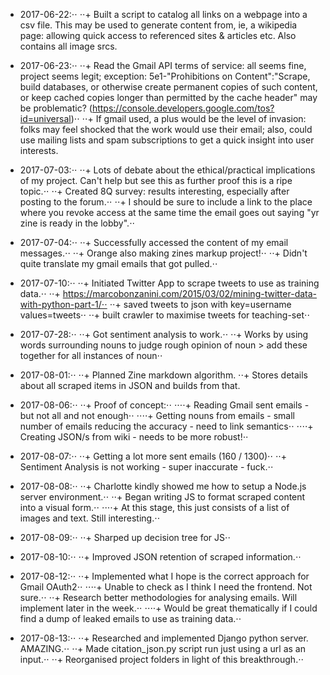 + 2017-06-22:⋅⋅
⋅⋅+ Built a script to catalog all links on a webpage into a csv file. This may be used to generate content from, ie, a wikipedia page: allowing quick access to referenced sites & articles etc. Also contains all image srcs.

+ 2017-06-23:⋅⋅
⋅⋅+ Read the Gmail API terms of service: all seems fine, project seems legit; exception: 5e1-"Prohibitions on Content":"Scrape, build databases, or otherwise create permanent copies of such content, or keep cached copies longer than permitted by the cache header" may be problematic? (https://console.developers.google.com/tos?id=universal)⋅⋅
⋅⋅+ If gmail used, a plus would be the level of invasion: folks may feel shocked that the work would use their email; also, could use mailing lists and spam subscriptions to get a quick insight into user interests.
    
+ 2017-07-03:⋅⋅
⋅⋅+ Lots of debate about the ethical/practical implications of my project. Can't help but see this as further proof this is a ripe topic.⋅⋅
⋅⋅+ Created 8Q survey: results interesting, especially after posting to the forum.⋅⋅
⋅⋅+ I should be sure to include a link to the place where you revoke access at the same time the email goes out saying "yr zine is ready in the lobby".⋅⋅
    
+ 2017-07-04:⋅⋅
⋅⋅+ Successfully accessed the content of my email messages.⋅⋅
⋅⋅+ Orange also making zines markup project!⋅⋅
⋅⋅+ Didn't quite translate my gmail emails that got pulled.⋅⋅

+ 2017-07-10:⋅⋅
⋅⋅+ Initiated Twitter App to scrape tweets to use as training data.⋅⋅
⋅⋅+ https://marcobonzanini.com/2015/03/02/mining-twitter-data-with-python-part-1/⋅⋅
⋅⋅+ saved tweets to json with key=username values=tweets⋅⋅
⋅⋅+ built crawler to maximise tweets for teaching-set⋅⋅

+ 2017-07-28:⋅⋅
⋅⋅+ Got sentiment analysis to work.⋅⋅
⋅⋅+ Works by using words surrounding nouns to judge rough opinion of noun > add these together for all instances of noun⋅⋅

+ 2017-08-01:⋅⋅
⋅⋅+ Planned Zine markdown algorithm.
⋅⋅+ Stores details about all scraped items in JSON and builds from that.

+ 2017-08-06:⋅⋅
⋅⋅+ Proof of concept:⋅⋅
        ⋅⋅⋅⋅+ Reading Gmail sent emails - but not all and not enough⋅⋅
        ⋅⋅⋅⋅+ Getting nouns from emails - small number of emails reducing the accuracy - need to link semantics⋅⋅
        ⋅⋅⋅⋅+ Creating JSON/s from wiki - needs to be more robust!⋅⋅

+ 2017-08-07:⋅⋅
⋅⋅+ Getting a lot more sent emails (160 / 1300)⋅⋅
⋅⋅+ Sentiment Analysis is not working - super inaccurate - fuck.⋅⋅

+ 2017-08-08:⋅⋅
⋅⋅+ Charlotte kindly showed me how to setup a Node.js server environment.⋅⋅
⋅⋅+ Began writing JS to format scraped content into a visual form.⋅⋅
⋅⋅⋅⋅+ At this stage, this just consists of a list of images and text. Still interesting.⋅⋅

+ 2017-08-09:⋅⋅
    ⋅⋅+ Sharped up decision tree for JS⋅⋅

+ 2017-08-10:⋅⋅
    ⋅⋅+ Improved JSON retention of scraped information.⋅⋅

+ 2017-08-12:⋅⋅
    ⋅⋅+ Implemented what I hope is the correct approach for Gmail OAuth2⋅⋅
        ⋅⋅⋅⋅+ Unable to check as I think I need the frontend. Not sure.⋅⋅
    ⋅⋅+ Research better methodologies for analysing emails. Will implement later in the week.⋅⋅
        ⋅⋅⋅⋅+ Would be great thematically if I could find a dump of leaked emails to use as training data.⋅⋅

+ 2017-08-13:⋅⋅
    ⋅⋅+ Researched and implemented Django python server. AMAZING.⋅⋅
    ⋅⋅+ Made citation_json.py script run just using a url as an input.⋅⋅
    ⋅⋅+ Reorganised project folders in light of this breakthrough.⋅⋅
